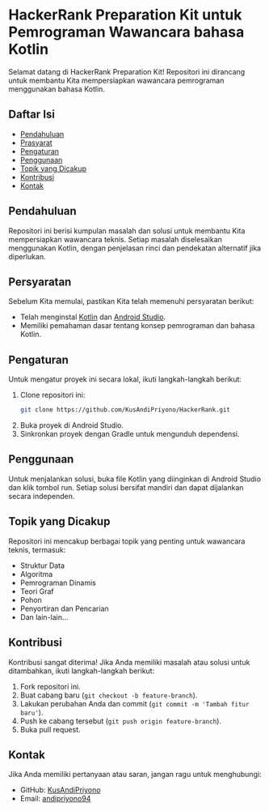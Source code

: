 # HackerRank Preparation Kit untuk Pemrograman Wawancara bahasa Kotlin

Selamat datang di HackerRank Preparation Kit! Repositori ini dirancang untuk membantu Kita mempersiapkan wawancara pemrograman menggunakan bahasa Kotlin.

## Daftar Isi
- [Pendahuluan](#pendahuluan)
- [Prasyarat](#prasyarat)
- [Pengaturan](#pengaturan)
- [Penggunaan](#penggunaan)
- [Topik yang Dicakup](#topik-yang-dicakup)
- [Kontribusi](#kontribusi)
- [Kontak](#kontak)

## Pendahuluan
Repositori ini berisi kumpulan masalah dan solusi untuk membantu Kita mempersiapkan wawancara teknis. Setiap masalah diselesaikan menggunakan Kotlin, dengan penjelasan rinci dan pendekatan alternatif jika diperlukan.

## Persyaratan
Sebelum Kita memulai, pastikan Kita telah memenuhi persyaratan berikut:
- Telah menginstal [Kotlin](https://kotlinlang.org/) dan [Android Studio](https://developer.android.com/studio).
- Memiliki pemahaman dasar tentang konsep pemrograman dan bahasa Kotlin.

## Pengaturan
Untuk mengatur proyek ini secara lokal, ikuti langkah-langkah berikut:
1. Clone repositori ini:
    ```bash
    git clone https://github.com/KusAndiPriyono/HackerRank.git
    ```
2. Buka proyek di Android Studio.
3. Sinkronkan proyek dengan Gradle untuk mengunduh dependensi.

## Penggunaan
Untuk menjalankan solusi, buka file Kotlin yang diinginkan di Android Studio dan klik tombol run. Setiap solusi bersifat mandiri dan dapat dijalankan secara independen.

## Topik yang Dicakup
Repositori ini mencakup berbagai topik yang penting untuk wawancara teknis, termasuk:
- Struktur Data
- Algoritma
- Pemrograman Dinamis
- Teori Graf
- Pohon
- Penyortiran dan Pencarian
- Dan lain-lain...

## Kontribusi
Kontribusi sangat diterima! Jika Anda memiliki masalah atau solusi untuk ditambahkan, ikuti langkah-langkah berikut:
1. Fork repositori ini.
2. Buat cabang baru (`git checkout -b feature-branch`).
3. Lakukan perubahan Anda dan commit (`git commit -m 'Tambah fitur baru'`).
4. Push ke cabang tersebut (`git push origin feature-branch`).
5. Buka pull request.

## Kontak
Jika Anda memiliki pertanyaan atau saran, jangan ragu untuk menghubungi:
- GitHub: [KusAndiPriyono](https://github.com/KusAndiPriyono)
- Email: [andipriyono94](andipriyono94@gmail.com)
